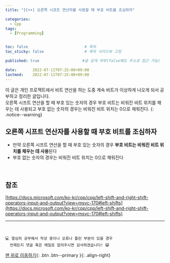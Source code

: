 ```yaml
---
title: "[C++] 오른쪽 시프트 연산자를 사용할 때 부호 비트를 조심하자" 

categories:
  - Cpp
tags:
  - [Programming]


toc: false                         # 목차
toc_sticky: false                  # 목차 사이드바 고정

published: true                   #글 공개 여부(false해도 주소로 접근 가능)

date:       2022-07-11T07:25:00+09:00
lastmod:    2022-07-11T07:25:00+09:00
---
```


<!-- description : 25자에서 160자 사이 -->
이 글은 개인 프로젝트에서 비트 연산을 하는 도중 계속 비트가 이상하게 나오게 되서 공부하고 정리한 글입니다.<br>
오른쪽 시프트 연산을 할 때 부호 있는 숫자의 경우 부호 비트는 비워진 비트 위치를 채우는 데 사용되고 부호 없는 숫자의 경우는 비워진 비트 위치는 0으로 채워진다.
{: .notice--warning}

## 오른쪽 시프트 연산자를 사용할 때 부호 비트를 조심하자
- 만약 오른쪽 시프트 연산을 할 때 부호 있는 숫자의 경우 **부호 비트는 비워진 비트 위치를 채우는 데 사용**된다
- 부호 없는 숫자의 경우는 비워진 비트 위치는 0으로 채워진다

<br>

## 참조
[https://docs.microsoft.com/ko-kr/cpp/cpp/left-shift-and-right-shift-operators-input-and-output?view=msvc-170#left-shifts](https://docs.microsoft.com/ko-kr/cpp/cpp/left-shift-and-right-shift-operators-input-and-output?view=msvc-170#left-shifts)

***
<br>

    💻 열심히 공부해서 작성 중이니 오류나 틀린 부분이 있을 경우 
      언제든지 댓글 혹은 메일로 알려주시면 감사하겠습니다! 😸


[맨 위로 이동하기](#){: .btn .btn--primary }{: .align-right}